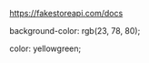 <!-- react is a ui manipulation (logic)library -->
<script src="https://unpkg.com/react@18/umd/react.development.js" crossorigin></script>

<!-- frontend -> dom -->
<!-- react dom -> To get the actual changes in the DOM with the help of react DOM library  -->
<script src="https://unpkg.com/react-dom@18/umd/react-dom.development.js" crossorigin></script>

<!-- to convert jsx to js -->
<script src="https://unpkg.com/babel-standalone@6/babel.min.js"></script>

https://fakestoreapi.com/docs

background-color: rgb(23, 78, 80);

color: yellowgreen;